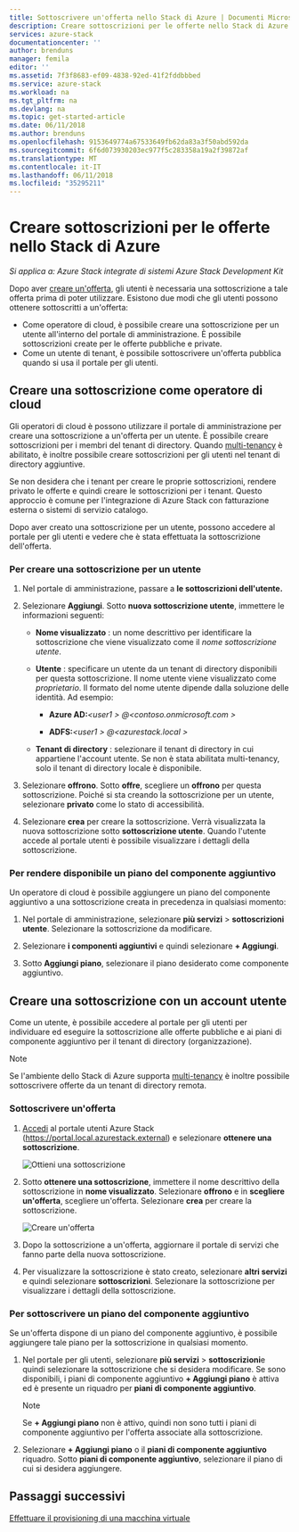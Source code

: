 ```yaml
---
title: Sottoscrivere un'offerta nello Stack di Azure | Documenti Microsoft
description: Creare sottoscrizioni per le offerte nello Stack di Azure
services: azure-stack
documentationcenter: ''
author: brenduns
manager: femila
editor: ''
ms.assetid: 7f3f8683-ef09-4838-92ed-41f2fddbbbed
ms.service: azure-stack
ms.workload: na
ms.tgt_pltfrm: na
ms.devlang: na
ms.topic: get-started-article
ms.date: 06/11/2018
ms.author: brenduns
ms.openlocfilehash: 9153649774a67533649fb62da83a3f50abd592da
ms.sourcegitcommit: 6f6d073930203ec977f5c283358a19a2f39872af
ms.translationtype: MT
ms.contentlocale: it-IT
ms.lasthandoff: 06/11/2018
ms.locfileid: "35295211"
---
```

# <a name="create-subscriptions-to-offers-in-azure-stack"></a>Creare sottoscrizioni per le offerte nello Stack di Azure

*Si applica a: Azure Stack integrate di sistemi Azure Stack Development Kit*

Dopo aver [creare un'offerta](azure-stack-create-offer.md), gli utenti è necessaria una sottoscrizione a tale offerta prima di poter utilizzare. Esistono due modi che gli utenti possono ottenere sottoscritti a un'offerta:

- Come operatore di cloud, è possibile creare una sottoscrizione per un utente all'interno del portale di amministrazione. È possibile sottoscrizioni create per le offerte pubbliche e private.
- Come un utente di tenant, è possibile sottoscrivere un'offerta pubblica quando si usa il portale per gli utenti.  

## <a name="create-a-subscription-as-a-cloud-operator"></a>Creare una sottoscrizione come operatore di cloud

Gli operatori di cloud è possono utilizzare il portale di amministrazione per creare una sottoscrizione a un'offerta per un utente.  È possibile creare sottoscrizioni per i membri del tenant di directory.  Quando [multi-tenancy](azure-stack-enable-multitenancy.md) è abilitato, è inoltre possibile creare sottoscrizioni per gli utenti nel tenant di directory aggiuntive.

Se non desidera che i tenant per creare le proprie sottoscrizioni, rendere privato le offerte e quindi creare le sottoscrizioni per i tenant. Questo approccio è comune per l'integrazione di Azure Stack con fatturazione esterna o sistemi di servizio catalogo.

Dopo aver creato una sottoscrizione per un utente, possono accedere al portale per gli utenti e vedere che è stata effettuata la sottoscrizione dell'offerta.  

### <a name="to-create-a-subscription-for-a-user"></a>Per creare una sottoscrizione per un utente

1. Nel portale di amministrazione, passare a **le sottoscrizioni dell'utente.**
2. Selezionare **Aggiungi**. Sotto **nuova sottoscrizione utente**, immettere le informazioni seguenti:  

   - **Nome visualizzato** : un nome descrittivo per identificare la sottoscrizione che viene visualizzato come il *nome sottoscrizione utente*.
   - **Utente** : specificare un utente da un tenant di directory disponibili per questa sottoscrizione. Il nome utente viene visualizzato come *proprietario*.  Il formato del nome utente dipende dalla soluzione delle identità. Ad esempio: 

     - **Azure AD:***&lt;user1 > @&lt;contoso.onmicrosoft.com >* 

     - **ADFS:***&lt;user1 > @&lt;azurestack.local >* 

   - **Tenant di directory** : selezionare il tenant di directory in cui appartiene l'account utente. Se non è stata abilitata multi-tenancy, solo il tenant di directory locale è disponibile.

3. Selezionare **offrono**. Sotto **offre**, scegliere un **offrono** per questa sottoscrizione. Poiché si sta creando la sottoscrizione per un utente, selezionare **privato** come lo stato di accessibilità.

4. Selezionare **crea** per creare la sottoscrizione. Verrà visualizzata la nuova sottoscrizione sotto **sottoscrizione utente**. Quando l'utente accede al portale utenti è possibile visualizzare i dettagli della sottoscrizione.

### <a name="to-make-an-add-on-plan-available"></a>Per rendere disponibile un piano del componente aggiuntivo

Un operatore di cloud è possibile aggiungere un piano del componente aggiuntivo a una sottoscrizione creata in precedenza in qualsiasi momento:

1. Nel portale di amministrazione, selezionare **più servizi** > **sottoscrizioni utente**. Selezionare la sottoscrizione da modificare.

2. Selezionare **i componenti aggiuntivi** e quindi selezionare **+ Aggiungi**.  

3. Sotto **Aggiungi piano**, selezionare il piano desiderato come componente aggiuntivo.

## <a name="create-a-subscription-as-a-user"></a>Creare una sottoscrizione con un account utente

Come un utente, è possibile accedere al portale per gli utenti per individuare ed eseguire la sottoscrizione alle offerte pubbliche e ai piani di componente aggiuntivo per il tenant di directory (organizzazione).

>[!NOTE]
>Se l'ambiente dello Stack di Azure supporta [multi-tenancy](azure-stack-enable-multitenancy.md) è inoltre possibile sottoscrivere offerte da un tenant di directory remota.

### <a name="to-subscribe-to-an-offer"></a>Sottoscrivere un'offerta

1. [Accedi](azure-stack-connect-azure-stack.md) al portale utenti Azure Stack (https://portal.local.azurestack.external) e selezionare **ottenere una sottoscrizione**.

   ![Ottieni una sottoscrizione](media/azure-stack-subscribe-plan-provision-vm/image01.png)
  
2. Sotto **ottenere una sottoscrizione**, immettere il nome descrittivo della sottoscrizione in **nome visualizzato**. Selezionare **offrono** e in **scegliere un'offerta**, scegliere un'offerta. Selezionare **crea** per creare la sottoscrizione.

   ![Creare un'offerta](media/azure-stack-subscribe-plan-provision-vm/image02.png)
  
3. Dopo la sottoscrizione a un'offerta, aggiornare il portale di servizi che fanno parte della nuova sottoscrizione.
4. Per visualizzare la sottoscrizione è stato creato, selezionare **altri servizi** e quindi selezionare **sottoscrizioni**. Selezionare la sottoscrizione per visualizzare i dettagli della sottoscrizione.  

### <a name="to-subscribe-to-an-add-on-plan"></a>Per sottoscrivere un piano del componente aggiuntivo

Se un'offerta dispone di un piano del componente aggiuntivo, è possibile aggiungere tale piano per la sottoscrizione in qualsiasi momento.  

1. Nel portale per gli utenti, selezionare **più servizi** > **sottoscrizioni**e quindi selezionare la sottoscrizione che si desidera modificare. Se sono disponibili, i piani di componente aggiuntivo **+ Aggiungi piano** è attiva ed è presente un riquadro per **piani di componente aggiuntivo**.

   >[!NOTE]
   >Se **+ Aggiungi piano** non è attivo, quindi non sono tutti i piani di componente aggiuntivo per l'offerta associate alla sottoscrizione.

1. Selezionare **+ Aggiungi piano** o il **piani di componente aggiuntivo** riquadro. Sotto **piani di componente aggiuntivo**, selezionare il piano di cui si desidera aggiungere.

## <a name="next-steps"></a>Passaggi successivi

[Effettuare il provisioning di una macchina virtuale](azure-stack-provision-vm.md)
